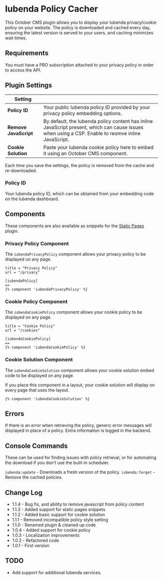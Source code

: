 # Iubenda Policy Cacher

This October CMS plugin allows you to display your Iubenda privacy/cookie policy on your website. The policy is downloaded and cached every day, ensuring the latest version is served to your users, and caching minimizes wait times.

## Requirements

You must have a PRO subscription attached to your privacy policy in order to access the API.

## Plugin Settings

| Setting               |                                                                                                                                                    |
|-----------------------|----------------------------------------------------------------------------------------------------------------------------------------------------|
| **Policy ID**         | Your public Iubenda policy ID provided by your privacy policy embedding options.                                                                   |
| **Remove JavaScript** | By default, the Iubenda policy content has inline JavaScript present, which can cause issues when using a CSP. Enable to reomve inline JavaScript. |
| **Cookie Solution**   | Paste your Iubenda cookie policy here to embed it using an October CMS component.                                                                  |

Each time you save the settings, the policy is removed from the cache and re-downloaded.

### Policy ID

Your Iubenda policy ID, which can be obtained from your embedding code on the Iubenda dashboard.

## Components

These components are also available as snippets for the [Static Pages](https://octobercms.com/plugin/rainlab-pages) plugin.

### Privacy Policy Component

The `iubendaPrivacyPolicy` component allows your privacy policy to be displayed on any page.

```
title = "Privacy Policy"
url = "/privacy"

[iubendaPolicy]
==
{% component 'iubendaPrivacyPolicy' %}
```

### Cookie Policy Component

The `iubendaCookiePolicy` component allows your cookie policy to be displayed on any page.

```
title = "Cookie Policy"
url = "/cookies"

[iubendaCookiePolicy]
==
{% component 'iubendaCookiePolicy' %}
```

### Cookie Solution Component

The `iubendaCookieSolution` component allows your cookie solution embed code to be displayed on any page.

If you place this component in a layout, your cookie solution will display on every page that uses the layout.

```
{% component 'iubendaCookieSolution' %}
```

## Errors

If there is an error when retrieving the policy, generic error messages will displayed in place of a policy. Extra information is logged in the backend.

## Console Commands

These can be used for finding issues with policy retrieval, or for automating the download if you don't use the built-in scheduler.

`iubenda:update` - Downloads a fresh version of the policy.
`iubenda:forget` - Remove the cached policies.

## Change Log

* 1.1.4 - Bug fix, and ability to remove javascript from policy content
* 1.1.3 - Added support for static pages snippets
* 1.1.2 - Added basic support for cookie solution
* 1.1.1 - Removed incompatible policy style setting
* 1.1.0 - Renamed plugin & cleaned up code
* 1.0.4 - Added support for cookie policy
* 1.0.3 - Localization improvements
* 1.0.2 - Refactored code
* 1.0.1 - First version

## TODO

* Add support for additional Iubenda services.